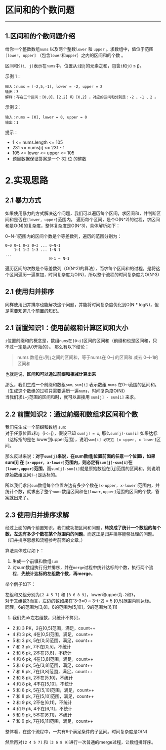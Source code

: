 # 区间和的个数问题

---
## 1.区间和的个数问题介绍
给你一个整数数组`nums` 以及两个整数`lower` 和 `upper` 。求数组中，值位于范围 `[lower, upper]` （包含`lower`和`upper`）之内的区间和的个数 。

区间和`S(i, j)`表示在`nums`中，位置从`i`到`j`的元素之和，包含`i`和`j`(i ≤ j)。

示例 1：
```
输入：nums = [-2,5,-1], lower = -2, upper = 2
输出：3
解释：存在三个区间：[0,0]、[2,2] 和 [0,2] ，对应的区间和分别是：-2 、-1 、2 。
```
示例 2：
```
输入：nums = [0], lower = 0, upper = 0
输出：1
```
提示：
- 1 <= nums.length <= 105
- 231 <= nums[i] <= 231 - 1
- 105 <= lower <= upper <= 105
- 题目数据保证答案是一个 32 位 的整数

# 2.实现思路
## 2.1 暴力方式
如果使用暴力的方式解决这个问题，我们可以遍历每个区间，求区间和，并判断区间和是否在`[lower, upper]`范围内。
遍历每个区间，是个O(N^2)的过程，求区间和是O(N)的复杂度，整体复杂度是O(N^3)，具体解析如下：

0~N-1范围内的区间个数是个等差数列，遍历的范围分别为：
```
0~0 0~1 0~2 0~3 ... 0~N-1
    1~1 1~2 1~3 ... 1~N-1
...
                    N-1 ~ N-1
```
遍历区间的次数是个等差数列（O(N^2)的算法），而求每个区间和的过程，是将这个区间遍历一遍累加，时间复杂度为O(N)，所以整个流程的时间复杂度为O(N^3)

## 2.1 使用归并排序
同样使用归并排序也能解决这个问题，并能将时间复杂度优化到O(N * logN)，但是需要知道几个前置的知识。

## 2.1 前置知识1：使用**前缀和**计算区间和大小

`i`位置前缀和的概念是，数组`nums`在`[0~i]`区间的区间和（前缀和也是区间和，只不过一定是从0开始的）。
那么有以下结论：
> nums 数组在`i`到`j`之间的区间和，等于nums在 0~j 的区间和 减去 0~i-1的区间和

也就是说，**区间和可以通过前缀和相减计算出来**

那么，我们生成一个前缀和数组`sum`, `sum[i]` 表示数组 `nums` 在0~i范围的区间和。（生成这个数组的过程只需要遍历一遍`nums`，时间复杂度O(N)）<br>
当我们求`i~j`范围的区间和时，就可以直接用 `sum[j] - sum[i]` 来求。

## 2.2 前置知识2：通过前缀和数组求区间和个数
我们先生成一个前缀和数组 `sum`:<br>
对于任意位置`i`和`j`（i<=j），假设已知 `sum[j] = x`, 那么`sum[j]-sum[i]` 如果达标（达标指的是在 lower到upper范围），说明`sum[i] 必定在 [x-upper, x-lower]`区间。

那么反过来说：**对于`sum[j]`来说，在sum数组j位置前面的任意一个位置i，如果 sum[i] 在 `[x-upper, x-lower]`范围内，则必定有`sum[j]-sum[i]`在
`[lower,upper]`范围**，而`sum[j]-sum[i]`就是原始数组在[i,j]范围的区间和，则说明原始数组区间`i~j`是达标的。

所以我们求出`sum`数组每个位置左边有多少个数在`[x-upper, x-lower]`范围内，并统计个数，就求出了整个`nums`数组区间和在`[lower,upper]`范围的区间的个数，答案就出来了。

## 2.3 使用归并排序求解
经过上面的两个前置知识，我们成功把区间和问题，**转换成了统计一个数组的每个数，左边有多少个数在某个范围内的问题**。而这正是归并排序能够处理的问题。（归并排序思想和流程参考前面的文章。）

算法具体过程如下：
1. 生成一个前缀和数组`sum`
2. 对sum数组执行归并排序，并在`merge`过程中统计达标的个数，执行两个流程，**先统计达标的左组数个数，再merge**。

举个例子如下：

左组和又组分别为`[2 4 5 7]` 和 `[3 6 8 9]`，lower和upper为`-2`和`3`，
<br>对于又组数3而言，左边的数如果在`3-3=0 ~ 3-(-2) = 5 [0,5]范围内则达标。
<br>同理，6的范围为[3,8]，8的范围为[5,10]，9的范围为[6,11]
1. 我们先pk左右组数，只统计不拷贝，
 - 2 和 3 PK，2在[0,5]范围，满足，count++
 - 4 和 3 pk, 4在[0,5]范围，满足，count++
 - 5 和 3 pk, 5在[0,5]范围，满足，count++
 - 7 和 3 pk, 7不在[0,5]，不统计
 - 2 和 6 pk, 2不在[3,8]，不统计
 - 4 和 6 pk, 4在[3,8]范围，满足，count++
 - 5 和 6 pk, 5在[3,8]范围，满足，count++
 - 7 和 6 pk, 7在[3,8]范围，满足，count++
 - 2 和 8 pk, 2不在[5,10]，不统计
 - 4 和 8 pk, 4不在[5,10]，不统计
 - 5 和 8 pk, 5在[5,10]范围，满足，count++
 - 7 和 8 pk, 7在[5,10]范围，满足，count++
 - 2 和 9 pk, 2不在[6,11]，不统计
 - 4 和 9 pk, 4不在[6,11]，不统计
 - 5 和 9 pk, 5不在[6,11]，不统计
 - 7 和 9 pk, 7在[6,11]范围，满足，count++

整体看，在这个流程中，一共有9个满足条件的子区间。时间复杂度是O(N)




然后再对`[2 4 5 7]` 和 `[3 6 8 9]`进行一次普通的merge过程，让数组排好序。

